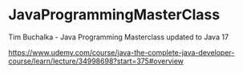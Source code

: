 # JavaProgrammingMasterClass
Tim Buchalka - Java Programming Masterclass updated to Java 17 

https://www.udemy.com/course/java-the-complete-java-developer-course/learn/lecture/34998698?start=375#overview
